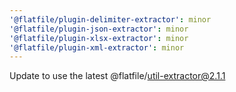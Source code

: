 ```yaml
---
'@flatfile/plugin-delimiter-extractor': minor
'@flatfile/plugin-json-extractor': minor
'@flatfile/plugin-xlsx-extractor': minor
'@flatfile/plugin-xml-extractor': minor
---
```


Update to use the latest @flatfile/util-extractor@2.1.1
